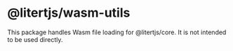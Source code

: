 # @litertjs/wasm-utils
This package handles Wasm file loading for @litertjs/core. It is not intended
to be used directly.